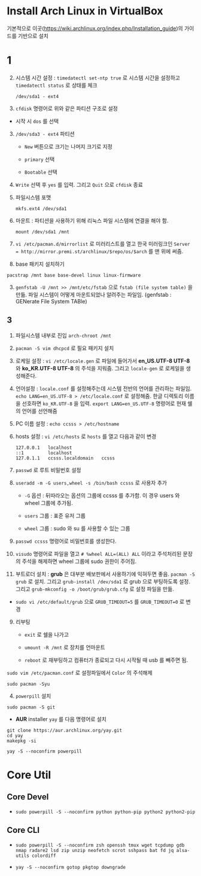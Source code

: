 
# Install Arch Linux in VirtualBox

기본적으로 이곳(https://wiki.archlinux.org/index.php/Installation_guide)의 가이드를 기반으로 설치 

# 1

2. 시스템 시간 설정 : `timedatectl set-ntp true` 로 시스템 시간을 설정하고 `timedatectl status` 로 상태를 체크

    ```
    /dev/sda1 - ext4
    ```

1. `cfdisk` 명령어로 위와 같은 파티션 구조로 설정

  - 시작 시 `dos` 를 선택 

3. `/dev/sda3 - ext4` 파티션 

    - `New` 버튼으로 크기는 나머지 크기로 지정 

    - `primary` 선택 

    - `Bootable` 선택

5. `Write` 선택 후 `yes` 를 입력. 그리고 `Quit` 으로 `cfdisk` 종료 

6. 파일시스템 포맷

    ```shell
    mkfs.ext4 /dev/sda1
    ```

7. 마운트 : 파티션을 사용하기 위해 리눅스 파일 시스템에 연결을 해야 함.

    ```shell
    mount /dev/sda1 /mnt
    ```

1. `vi /etc/pacman.d/mirrorlist` 로 미러리스트를 열고 한국 미러링크인 `Server = http://mirror.premi.st/archlinux/$repo/os/$arch` 를 맨 위에 써줌. 

2. base 패키지 설치하기

`pacstrap /mnt base base-devel linux linux-firmware`

3. `genfstab -U /mnt >> /mnt/etc/fstab` 으로 `fstab (file system table)` 을 만듦. 파일 시스템이 어떻게 마운트되었나 알려주는 파일임. (genfstab : GENerate File System TABle)

## 3

1. 파일시스템 내부로 진입 `arch-chroot /mnt`

4. `pacman -S vim dhcpcd` 로 필요 패키지 설치 

4. 로케일 설정 : `vi /etc/locale.gen` 로 파일에 들어가서 **en_US.UTF-8 UTF-8** 와 **ko_KR.UTF-8 UTF-8** 의 주석을 지워줌. 그리고 `locale-gen` 로 로케일을 생성해준다.

4. 언어설정 : `locale.conf` 를 설정해주는데 시스템 전반의 언어를 관리하는 파일임. `echo LANG=en_US.UTF-8 > /etc/locale.conf` 로 설정해줌. 한글 디렉토리 이름을 선호하면 `ko_KR.UTF-8` 을 입력. `export LANG=en_US.UTF-8` 명령어로 현재 쉘의 언어를 선언해줌

5. PC 이름 설정 : `echo ccsss > /etc/hostname`

6. hosts 설정 : `vi /etc/hosts` 로 `hosts` 를 열고 다음과 같이 변경 

    ```shell
    127.0.0.1	localhost
    ::1		    localhost
    127.0.1.1	ccsss.localdomain	ccsss
    ```

6. `passwd` 로 루트 비밀번호 설정 

7. `useradd -m -G users,wheel -s /bin/bash ccsss` 로 사용자 추가

    - `-G` 옵션 : 뒤따라오는 옵션의 그룹에 ccsss 를 추가함. 이 경우 users 와 wheel 그룹에 추가됨.
      
    - `users` 그룹 : 표준 유저 그룹
      
    - `wheel` 그룹 : sudo 와 su 를 사용할 수 있는 그룹

8. `passwd ccsss` 명령어로 비밀번호를 생성한다.

9. `visudo` 명령어로 파일을 열고 `# %wheel ALL=(ALL) ALL` 이라고 주석처리된 문장의 주석을 해제하면 wheel 그룹에 sudo 권한이 주어짐. 

8. 부트로더 설치 : **grub** 은 대부분 배보판에서 사용하기에 익혀두면 좋음. `pacman -S grub` 로 설치. 그리고 `grub-install /dev/sda1` 로 grub 으로 부팅하도록 설정. 그리고 `grub-mkconfig -o /boot/grub/grub.cfg` 로 설정 파일을 만듦.

- `sudo vi /etc/default/grub` 으로 `GRUB_TIMEOUT=5` 를 `GRUB_TIMEOUT=0` 로 변경 


9. 리부팅 

    - `exit` 로 쉘을 나가고

    - `umount -R /mnt` 로 장치를 언마운트
      
    - `reboot` 로 재부팅하고 컴퓨터가 종료되고 다시 시작될 때 usb 를 빼주면 됨.

`sudo vim /etc/pacman.conf` 로 설정파일에서 `Color` 의 주석해제 

`sudo pacman -Syu`

4. `powerpill` 설치 

`sudo pacman -S git`

- **AUR** installer `yay` 를 다음 명령어로 설치

```shell
git clone https://aur.archlinux.org/yay.git
cd yay
makepkg -si
```

`yay -S --noconfirm powerpill`

# Core Util

## Core Devel

- `sudo powerpill -S --noconfirm python python-pip python2 python2-pip`

## Core CLI

- `sudo powerpill -S --noconfirm zsh openssh tmux wget tcpdump gdb nmap radare2 lsd zip unzip neofetch scrot sshpass bat fd jq alsa-utils colordiff`

- `yay -S --noconfirm gotop pkgtop downgrade`
